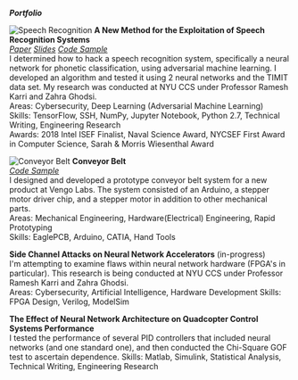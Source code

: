 ***Portfolio***

![Speech Recognition](http://sshussain.me/Images/src.png)
**A New Method for the Exploitation of Speech Recognition Systems**  
[*Paper*](https://bit.ly/2qA28Sn) [*Slides*](https://bit.ly/2ELUk5g) [*Code Sample*](https://github.com/alc0rh/phonetic-classification)    
I determined how to hack a speech recognition system, specifically a neural network for phonetic classification, using adversarial machine learning. I developed an algorithm and tested it using 2 neural networks and the TIMIT data set. My research was conducted at NYU CCS under Professor Ramesh Karri and Zahra Ghodsi.  
Areas: Cybersecurity, Deep Learning (Adversarial Machine Learning)  
Skills: TensorFlow, SSH, NumPy, Jupyter Notebook, Python 2.7, Technical Writing, Engineering Research  
Awards: 2018 Intel ISEF Finalist, Naval Science Award, NYCSEF First Award in Computer Science, Sarah & Morris Wiesenthal Award  

![Conveyor Belt](http://sshussain.me/Images/conveyor_belt.png)
**Conveyor Belt**  
[*Code Sample*](https://github.com/alc0rh/Arduino-Code-for-Stepper-Motor-Control-)  
I designed and developed a prototype conveyor belt system for a new product at Vengo Labs. The system consisted of an Arduino, a stepper motor driver chip, and a stepper motor in addition to other mechanical parts.  
Areas: Mechanical Engineering, Hardware(Electrical) Engineering, Rapid Prototyping  
Skills: EaglePCB, Arduino, CATIA, Hand Tools  

**Side Channel Attacks on Neural Network Accelerators** (in-progress)  
I'm attempting to examine flaws within neural network hardware (FPGA's in particular). This research is being conducted at NYU CCS under Professor Ramesh Karri and Zahra Ghodsi.   
Areas: Cybersecurity, Artificial Intelligence, Hardware Development
Skills: FPGA Design, Verilog, ModelSim

**The Effect of Neural Network Architecture on Quadcopter Control Systems Performance**  
I tested the performance of several PID controllers that included neural networks (and one standard one), and then conducted the Chi-Square GOF test to ascertain dependence.
Skills: Matlab, Simulink, Statistical Analysis, Technical Writing, Engineering Research

